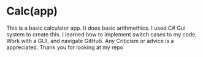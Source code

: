 # Calc(app)

This is a basic calculator app. It does basic arithmethics. I used C# Gui system to create this. I learned how to implement switch cases to my code, Work with a GUI, and navigate GitHub.
Any Criticism or advice is a appreciated. Thank you for looking at my repo
